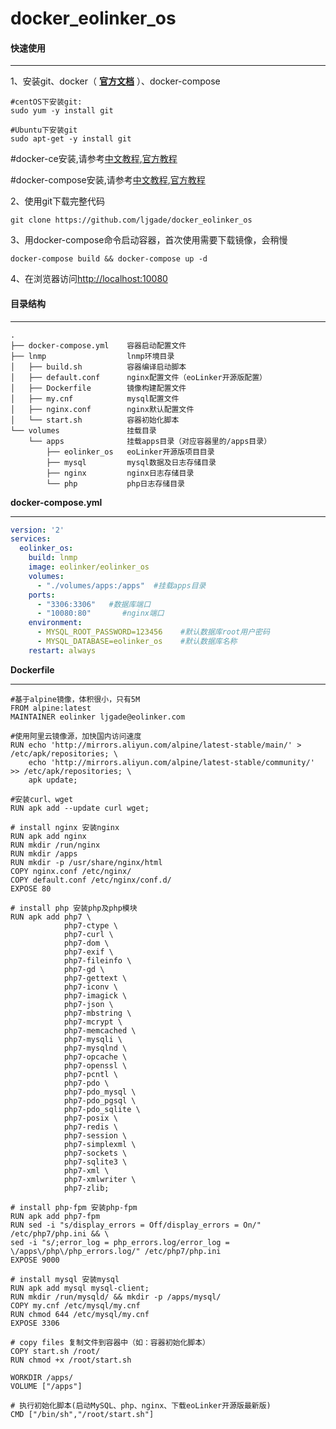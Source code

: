 # docker_eolinker_os
#### **快速使用**

------------
1、安装git、docker（ **[官方文档](https://docs.docker.com/engine/installation/#server "官方文档")** ）、docker-compose
```shell
#centOS下安装git:
sudo yum -y install git

#Ubuntu下安装git
sudo apt-get -y install git
```

#docker-ce安装,请参考[中文教程](https://yeasy.gitbooks.io/docker_practice/install/ubuntu.html "中文教程"),[官方教程](https://docs.docker.com/install/)

#docker-compose安装,请参考[中文教程](https://yeasy.gitbooks.io/docker_practice/compose/install.html "中文教程"),[官方教程](https://docs.docker.com/compose)


2、使用git下载完整代码
```shell
git clone https://github.com/ljgade/docker_eolinker_os
```
3、用docker-compose命令启动容器，首次使用需要下载镜像，会稍慢
```shell
docker-compose build && docker-compose up -d
```
4、在浏览器访问[http://localhost:10080](http://localhost:10080)


#### **目录结构**

------------
```shell
.
├── docker-compose.yml    容器启动配置文件
├── lnmp                  lnmp环境目录
│   ├── build.sh          容器编译启动脚本
│   ├── default.conf      nginx配置文件（eoLinker开源版配置）
│   ├── Dockerfile        镜像构建配置文件
│   ├── my.cnf            mysql配置文件
│   ├── nginx.conf        nginx默认配置文件
│   └── start.sh          容器初始化脚本
└── volumes               挂载目录
    └── apps              挂载apps目录（对应容器里的/apps目录）
        ├── eolinker_os   eoLinker开源版项目目录
        ├── mysql         mysql数据及日志存储目录
        ├── nginx         nginx日志存储目录
        └── php           php日志存储目录
```
**docker-compose.yml**

------------
```yaml
version: '2'
services:
  eolinker_os:
    build: lnmp
    image: eolinker/eolinker_os
    volumes:
      - "./volumes/apps:/apps"  #挂载apps目录
    ports:
      - "3306:3306"   #数据库端口
      - "10080:80"       #nginx端口
    environment:
      - MYSQL_ROOT_PASSWORD=123456    #默认数据库root用户密码
      - MYSQL_DATABASE=eolinker_os    #默认数据库名称
    restart: always
```
**Dockerfile**

------------
```
#基于alpine镜像，体积很小，只有5M
FROM alpine:latest
MAINTAINER eolinker ljgade@eolinker.com

#使用阿里云镜像源，加快国内访问速度
RUN echo 'http://mirrors.aliyun.com/alpine/latest-stable/main/' > /etc/apk/repositories; \
    echo 'http://mirrors.aliyun.com/alpine/latest-stable/community/' >> /etc/apk/repositories; \
    apk update;

#安装curl、wget
RUN apk add --update curl wget;

# install nginx 安装nginx
RUN apk add nginx
RUN mkdir /run/nginx
RUN mkdir /apps
RUN mkdir -p /usr/share/nginx/html
COPY nginx.conf /etc/nginx/
COPY default.conf /etc/nginx/conf.d/
EXPOSE 80

# install php 安装php及php模块
RUN apk add php7 \
            php7-ctype \
            php7-curl \
            php7-dom \
            php7-exif \
            php7-fileinfo \
            php7-gd \
            php7-gettext \
            php7-iconv \
            php7-imagick \
            php7-json \
            php7-mbstring \
            php7-mcrypt \
            php7-memcached \
            php7-mysqli \
            php7-mysqlnd \
            php7-opcache \
            php7-openssl \
            php7-pcntl \
            php7-pdo \
            php7-pdo_mysql \
            php7-pdo_pgsql \
            php7-pdo_sqlite \
            php7-posix \
            php7-redis \
            php7-session \
            php7-simplexml \
            php7-sockets \
            php7-sqlite3 \
            php7-xml \
            php7-xmlwriter \
            php7-zlib;

# install php-fpm 安装php-fpm
RUN apk add php7-fpm
RUN sed -i "s/display_errors = Off/display_errors = On/" /etc/php7/php.ini && \
sed -i "s/;error_log = php_errors.log/error_log = \/apps\/php\/php_errors.log/" /etc/php7/php.ini
EXPOSE 9000

# install mysql 安装mysql
RUN apk add mysql mysql-client;
RUN mkdir /run/mysqld/ && mkdir -p /apps/mysql/
COPY my.cnf /etc/mysql/my.cnf
RUN chmod 644 /etc/mysql/my.cnf
EXPOSE 3306

# copy files 复制文件到容器中（如：容器初始化脚本）
COPY start.sh /root/
RUN chmod +x /root/start.sh

WORKDIR /apps/
VOLUME ["/apps"]

# 执行初始化脚本(启动MySQL、php、nginx、下载eoLinker开源版最新版)
CMD ["/bin/sh","/root/start.sh"]
```
